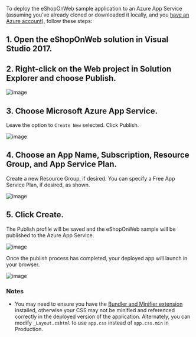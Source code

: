 To deploy the eShopOnWeb sample application to an Azure App Service (assuming you've already cloned or downloaded it locally, and you [have an Azure account](https://azure.microsoft.com/en-us/free/)), follow these steps:

## 1. Open the eShopOnWeb solution in Visual Studio 2017.

## 2. Right-click on the Web project in Solution Explorer and choose Publish.

![image](https://user-images.githubusercontent.com/782127/29099490-bd993a7c-7c73-11e7-8197-f0b2b49692ca.png)

## 3. Choose Microsoft Azure App Service.
Leave the option to `Create New` selected. Click Publish.

![image](https://user-images.githubusercontent.com/782127/29099518-e2ac1258-7c73-11e7-898a-a953a13f98bb.png)

## 4. Choose an App Name, Subscription, Resource Group, and App Service Plan. 
Create a new Resource Group, if desired. You can specify a Free App Service Plan, if desired, as shown.

![image](https://user-images.githubusercontent.com/782127/29099600-5c4876e2-7c74-11e7-9174-5ce83a079d6e.png)

## 5. Click Create.
The Publish profile will be saved and the eShopOnWeb sample will be published to the Azure App Service.

![image](https://user-images.githubusercontent.com/782127/29100222-4fcef162-7c78-11e7-9c3b-a2513327b83b.png)

Once the publish process has completed, your deployed app will launch in your browser.

![image](https://user-images.githubusercontent.com/782127/29100294-a869fa56-7c78-11e7-8b01-f0a0ad4e1c1f.png)

### Notes

- You may need to ensure you have the [Bundler and Minifier extension](https://docs.microsoft.com/en-us/aspnet/core/client-side/bundling-and-minification) installed, otherwise your CSS may not be minified and referenced correctly in the deployed version of the application. Alternately, you can modify `_Layout.cshtml` to use `app.css` instead of `app.css.min` in Production.
